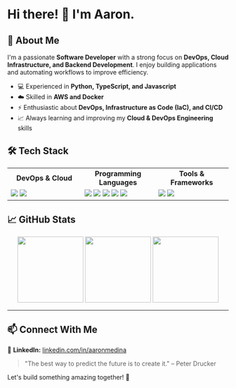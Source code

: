 # Hi there! 👋 I'm Aaron.

<h2>🚀 About Me</h2>
<p>I'm a passionate <b>Software Developer</b> with a strong focus on <b>DevOps, Cloud Infrastructure, and Backend Development</b>. I enjoy building applications and automating workflows to improve efficiency.</p>
<ul>
    <li>💻 Experienced in <b> Python, TypeScript, and Javascript</b></li>
    <li>☁️ Skilled in <b>AWS and Docker</b></li>
    <li>⚡ Enthusiastic about <b>DevOps, Infrastructure as Code (IaC), and CI/CD</b></li>
    <li>📈 Always learning and improving my <b>Cloud & DevOps Engineering</b> skills</li>
</ul>

## 🛠️ Tech Stack
<div width="100%" align="center">
    <table>
    <tr>
        <td align="center" width="33.33%"><b>DevOps & Cloud</b></td>
        <td align="center" width="33.33%"><b>Programming Languages</b></td>
        <td align="center" width="33.33%"><b>Tools & Frameworks</b></td>
    </tr>
    <tr>
        <td width="33.33%">
            <img src="https://img.shields.io/badge/AWS-232F3E?style=for-the-badge&logo=amazonaws&logoColor=white" />
            <img src="https://img.shields.io/badge/Docker-2496ED?style=for-the-badge&logo=docker&logoColor=white" />
        </td>
        <td width="33.33%">
            <img src="https://img.shields.io/badge/JavaScript-F7DF1E?style=for-the-badge&logo=javascript&logoColor=black" />
            <img src="https://img.shields.io/badge/TypeScript-3178C6?style=for-the-badge&logo=typescript&logoColor=white" />
            <img src="https://img.shields.io/badge/Python-3776AB?style=for-the-badge&logo=python&logoColor=white" />
            <img src="https://img.shields.io/badge/Bash-4EAA25?style=for-the-badge&logo=gnu-bash&logoColor=white" />
            <img src="https://img.shields.io/badge/PHP-777BB4?style=for-the-badge&logo=php&logoColor=white" />
        </td>
        <td width="33.33%">
            <img src="https://img.shields.io/badge/Node.js-339933?style=for-the-badge&logo=nodedotjs&logoColor=white" />
            <img src="https://img.shields.io/badge/Next.js-000000?style=for-the-badge&logo=nextdotjs&logoColor=white" />
        </td>
    </tr>
    </table>
</div>


## 📈 GitHub Stats
<div align="center">
    <img src="https://github-readme-streak-stats.herokuapp.com/?user=aaronmedina-dev&theme=radical" height="150" alt="" />
    <img src="https://github-readme-stats.vercel.app/api?username=aaronmedina-dev&show_icons=true&theme=radical" height="150" alt=""/>
    <img src="https://github-readme-stats.vercel.app/api/top-langs/?username=aaronmedina-dev&layout=compact&theme=radical" height="150" alt=""/>
</div>
<table>

---

## 📫 Connect With Me
💼 <b>LinkedIn:</b> <a href="https://linkedin.com/in/aaronmedina">linkedin.com/in/aaronmedina</a>

> "The best way to predict the future is to create it." – Peter Drucker

Let's build something amazing together! 🚀

